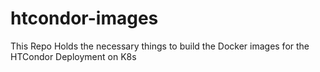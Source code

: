 # htcondor-images
This Repo Holds the necessary things to build the Docker images for the HTCondor Deployment on K8s 
